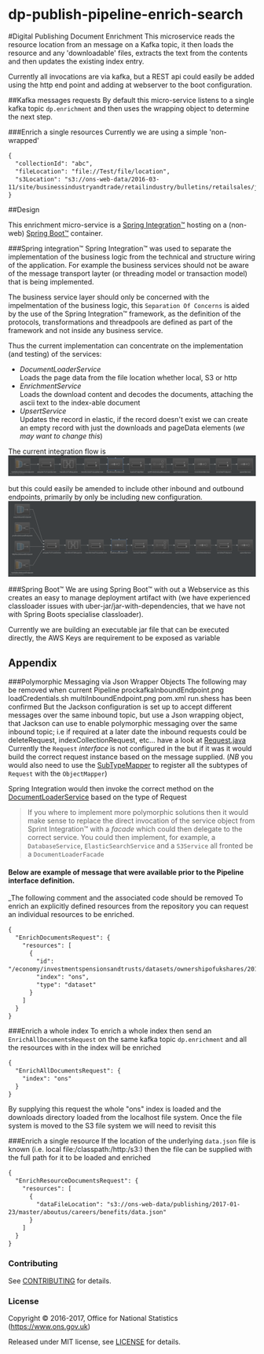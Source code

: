 dp-publish-pipeline-enrich-search
================
#Digital Publishing Document Enrichment
This microservice reads the resource location from an message on a Kafka topic, it then loads the resource and any 'downloadable' files, extracts the text from the contents and then updates the existing index entry.

Currently all invocations are via kafka, but a REST api could easily be added using the http end point and adding at webserver to the boot configuration.

##Kafka messages requests
By default this micro-service listens to a single kafka topic `dp.enrichment` and then uses the wrapping object to determine the next step.
 
###Enrich a single resources
Currently we are using a simple 'non-wrapped' 
```
{
  "collectionId": "abc",
  "fileLocation": "file://Test/file/location",
  "s3Location": "s3://ons-web-data/2016-03-11/site/businessindustryandtrade/retailindustry/bulletins/retailsales/january2016/f3548b32.json"
}
```


##Design

This enrichment micro-service is a [Spring Integration&trade;](https://projects.spring.io/spring-integration/) hosting on a (non-web) [Spring Boot&trade;](http://projects.spring.io/spring-boot/) container.

###Spring integration&trade;
 Spring Integration&trade; was used to separate the implementation of the business logic from the technical and structure wiring of the application.
 For example the business services should not be aware of the message transport layter (or threading model or transaction model) that is being implemented.
 
 The business service layer should only be concerned with the impelmentation of the business logic, this `Separation Of Concerns` is aided by the use of the Spring Integration&trade;
    framework, as the definition of the protocols, transformations and threadpools are defined as part of the framework and not inside any business service.
     
 Thus the current implementation can concentrate on the implementation (and testing) of the services: 
 
 * _DocumentLoaderService_<br/> 
    Loads the page data from the file location whether local, S3 or http
 * _EnrichmentService_<br/>
    Loads the download content and decodes the documents, attaching the ascii text to the index-able document
 * _UpsertService_<br/>
    Updates the record in elastic, if the record doesn't exist we can create an empty record with just the downloads and pageData elements (_we may want to change this_)  

The current integration flow is
![Spring Integration Flow -> Kafka -> transform -> load -> enrich -> upsert](kafkaInboundEndpoint.png)

but this could easily be amended to include other inbound and outbound endpoints, primarily by only be including new configuration.
![Spring Integration Flow -> Kafka|JMS|SOAP|Rest -> transform -> load -> enrich -> upsert](multiInboundEndpoint.png)

###Spring Boot&trade;
We are using Spring Boot&trade; with out a Webservice as this creates an easy to manage deployment artifact with
 (we have experienced classloader issues with uber-jar/jar-with-dependencies, that we have not with Spring Boots specialise classloader).

Currently we are building an executable jar file that can be executed directly, the AWS Keys are requirement to be exposed as variable 
    

## Appendix
###Polymorphic Messaging via Json Wrapper Objects
The following may be removed when current Pipeline prockafkaInboundEndpoint.png
                                                       loadCredentials.sh
                                                       multiInboundEndpoint.png
                                                       pom.xml
                                                       run.shess has been confirmed
But the Jackson configuration is set up to accept different messages over the same inbound topic, but use a Json wrapping
 object, that Jackson can use to enable polymorphic messaging over the same inbound topic; i.e if required at a later date
 the inbound requests could be deleteRequest, indexCollectionRequest, etc... have a look at [Request.java](./src/main/java/com/github/index/enrichment/model/Request.java) 
Currently the `Request` _interface_ is not configured in the but if it was it would build the correct request instance based on the message supplied.
(*NB* you would also need to use the [SubTypeMapper](./src/main/java/com/github/onsdigital/index/enrichment/model/transformer/SubTypeMapper.java) to register all the subtypes of `Request` with the `ObjectMapper`)

Spring Integration would then invoke the correct method on the [DocumentLoaderService](./src/main/java/com/github/onsdigital/index/enrichment/model/transformer/SubTypeMapper) based on the type of Request

> If you where to implement more polymorphic solutions then it would make sense to replace the direct invocation of the service object from 
> Sprint Integration&trade; with a _facade_ which could then delegate to the correct service.
> You could then implement, for example, a `DatabaseService`, `ElasticSearchService` and a `S3Service` all fronted be a `DocumentLoaderFacade`
>

#### Below are example of message that were available prior to the Pipeline interface definition.
_The following comment and the associated code should be removed
To enrich an explicitly defined  resources from the repository you can request an individual resources to be enriched.
```
{
  "EnrichDocumentsRequest": {
    "resources": [
      {
        "id": "/economy/investmentspensionsandtrusts/datasets/ownershipofukshares/2014",
        "index": "ons",
        "type": "dataset"
      }
    ]
  }
}
```

###Enrich a whole index
To enrich a whole index then send an `EnrichAllDocumentsRequest` on the same kafka topic `dp.enrichment` and all the resources with in the index will be enriched
```
{
  "EnrichAllDocumentsRequest": {
    "index": "ons"
  }
}
```
By supplying this request the whole "ons" index is loaded and the downloads directory loaded from the localhost file system.
Once the file system is moved to the S3 file system we will need to revisit this

###Enrich a single resource
If the location of the underlying `data.json` file is known (i.e. local file:/classpath:/http:/s3:) then the file can be supplied with the full path for it to be loaded and enriched
```
{
  "EnrichResourceDocumentsRequest": {
    "resources": [
      {
        "dataFileLocation": "s3://ons-web-data/publishing/2017-01-23/master/aboutus/careers/benefits/data.json"
      }
    ]
  }
}
```
 
### Contributing

See [CONTRIBUTING](CONTRIBUTING.md) for details.

### License

Copyright © 2016-2017, Office for National Statistics (https://www.ons.gov.uk)

Released under MIT license, see [LICENSE](LICENSE.md) for details.
